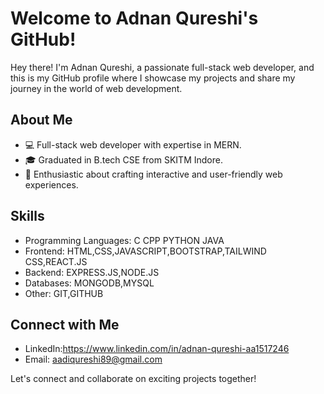 # Welcome to Adnan Qureshi's GitHub!

Hey there! I'm Adnan Qureshi, a passionate full-stack web developer, and this is my GitHub profile where I showcase my projects and share my journey in the world of web development.

## About Me

- 💻 Full-stack web developer with expertise in MERN.
- 🎓 Graduated in B.tech CSE from SKITM Indore.
- 🌟 Enthusiastic about crafting interactive and user-friendly web experiences.


## Skills

- Programming Languages: C CPP PYTHON JAVA
- Frontend: HTML,CSS,JAVASCRIPT,BOOTSTRAP,TAILWIND CSS,REACT.JS
- Backend: EXPRESS.JS,NODE.JS
- Databases: MONGODB,MYSQL
- Other: GIT,GITHUB

## Connect with Me

- LinkedIn:https://www.linkedin.com/in/adnan-qureshi-aa1517246
- Email: aadiqureshi89@gmail.com

Let's connect and collaborate on exciting projects together!

